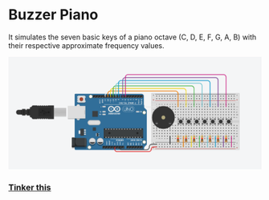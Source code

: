 # Buzzer Piano

It simulates the seven basic keys of a piano octave (C, D, E, F, G, A, B) with their respective approximate frequency values.

<img src="circuit-view.png" alt="Buzzer Piano Circuit View" width="800">

### [Tinker this](https://www.tinkercad.com/things/aZ0lNs219rd)